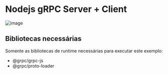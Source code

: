 # Nodejs gRPC Server + Client

![image](https://user-images.githubusercontent.com/4237908/126576729-aaeefa0a-5b84-447d-8c61-dc54ad1bfbe2.png)

## Bibliotecas necessárias

Somente as bibliotecas de runtime necessárias para executar este exemplo:

- @grpc/grpc-js
- @grpc/proto-loader

